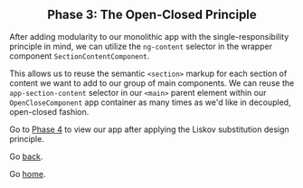 <h2 align="center">
  Phase 3: The Open-Closed Principle
</h2>

After adding modularity to our monolithic app with the single-responsibility principle in mind, we can utilize the `ng-content` selector in the wrapper component `SectionContentComponent`.

This allows us to reuse the semantic `<section>` markup for each section of content we want to add to our group of main components. We can reuse the `app-section-content` selector in our `<main>` parent element within our `OpenCloseComponent` app container as many times as we'd like in decoupled, open-closed fashion.

Go to [Phase 4](../04-liskov-substitution/) to view our app after applying the Liskov substitution design principle.

Go [back](../02-single-responsibility).

Go [home](https://github.com/pjnalls/ng-solid-design/).
